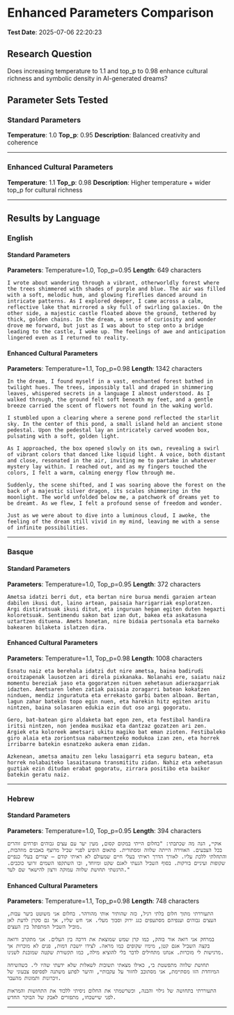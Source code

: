 # Enhanced Parameters Comparison

**Test Date**: 2025-07-06 22:20:23

## Research Question
Does increasing temperature to 1.1 and top_p to 0.98 enhance cultural richness and symbolic density in AI-generated dreams?

## Parameter Sets Tested

### Standard Parameters
**Temperature**: 1.0
**Top_p**: 0.95
**Description**: Balanced creativity and coherence

---

### Enhanced Cultural Parameters
**Temperature**: 1.1
**Top_p**: 0.98
**Description**: Higher temperature + wider top_p for cultural richness

---

## Results by Language

### English

#### Standard Parameters
**Parameters**: Temperature=1.0, Top_p=0.95
**Length**: 649 characters

```
I wrote about wandering through a vibrant, otherworldly forest where the trees shimmered with shades of purple and blue. The air was filled with a soft, melodic hum, and glowing fireflies danced around in intricate patterns. As I explored deeper, I came across a calm, reflective lake that mirrored a sky full of swirling galaxies. On the other side, a majestic castle floated above the ground, tethered by thick, golden chains. In the dream, a sense of curiosity and wonder drove me forward, but just as I was about to step onto a bridge leading to the castle, I woke up. The feelings of awe and anticipation lingered even as I returned to reality.
```

#### Enhanced Cultural Parameters
**Parameters**: Temperature=1.1, Top_p=0.98
**Length**: 1342 characters

```
In the dream, I found myself in a vast, enchanted forest bathed in twilight hues. The trees, impossibly tall and draped in shimmering leaves, whispered secrets in a language I almost understood. As I walked through, the ground felt soft beneath my feet, and a gentle breeze carried the scent of flowers not found in the waking world.

I stumbled upon a clearing where a serene pond reflected the starlit sky. In the center of this pond, a small island held an ancient stone pedestal. Upon the pedestal lay an intricately carved wooden box, pulsating with a soft, golden light.

As I approached, the box opened slowly on its own, revealing a swirl of vibrant colors that danced like liquid light. A voice, both distant and close, resonated in the air, inviting me to partake in whatever mystery lay within. I reached out, and as my fingers touched the colors, I felt a warm, calming energy flow through me.

Suddenly, the scene shifted, and I was soaring above the forest on the back of a majestic silver dragon, its scales shimmering in the moonlight. The world unfolded below me, a patchwork of dreams yet to be dreamt. As we flew, I felt a profound sense of freedom and wonder.

Just as we were about to dive into a luminous cloud, I awoke, the feeling of the dream still vivid in my mind, leaving me with a sense of infinite possibilities.
```

---

### Basque

#### Standard Parameters
**Parameters**: Temperature=1.0, Top_p=0.95
**Length**: 372 characters

```
Ametsa idatzi berri dut, eta bertan nire burua mendi garaien artean dabilen ikusi dut, laino artean, paisaia harrigarriak esploratzen. Argi distiratsuak ikusi ditut, eta inguruan hegan egiten duten hegazti koloretsuak. Sentimendu sakon bat izan dut, bakea eta askatasuna uztartzen dituena. Amets honetan, nire bidaia pertsonala eta barneko bakearen bilaketa islatzen dira.
```

#### Enhanced Cultural Parameters
**Parameters**: Temperature=1.1, Top_p=0.98
**Length**: 1008 characters

```
Esnatu naiz eta berehala idatzi dut nire ametsa, baina badirudi oroitzapenak lausotzen ari direla pixkanaka. Nolanahi ere, saiatu naiz momentu bereziak jaso eta gogoratzen nituen xehetasun adierazgarriak idazten. Ametsaren lehen zatiak paisaia zoragarri batean kokatzen ninduen, mendiz inguratuta eta errekasto garbi baten alboan. Bertan, lagun zahar batekin topo egin nuen, eta harekin hitz egiten aritu nintzen, baina solasaren edukia ezin dut oso argi gogoratu.

Gero, bat-batean giro aldaketa bat egon zen, eta festibal handira iritsi nintzen, non jendea musikaz eta dantzaz gozatzen ari zen. Argiek eta koloreek ametsari ukitu magiko bat eman zioten. Festibaleko giro alaia eta zoriontsua nabarmentzeko modukoa izan zen, eta horrek irribarre batekin esnatzeko aukera eman zidan.

Azkenean, ametsa amaitu zen leku lasaigarri eta seguru batean, eta horrek nolabaiteko lasaitasuna transmititu zidan. Nahiz eta xehetasun guztiak ezin ditudan erabat gogoratu, zirrara positibo eta baikor batekin geratu naiz.
```

---

### Hebrew

#### Standard Parameters
**Parameters**: Temperature=1.0, Top_p=0.95
**Length**: 394 characters

```
אוקיי, הנה מה שכתבתי: "בחלום הייתי במקום קסום, מעין יער עם עצים גבוהים ופרחים זוהרים בכל הצבעים. האווירה הייתה שלווה ומסתורית. פתאום הופיע לפניי שביל מרוצף באבנים מוזהבות, והתחלתי ללכת עליו. לאורך הדרך ראיתי בעלי חיים שמעולם לא ראיתי קודם – יצורים בעלי כנפיים שקופות ועיניים בורקות. בסוף השביל הגעתי לאגם שקט ומיוחד, ובו השתקפו השמים זרועי כוכבים. הרגשתי תחושת שלווה עמוקה ורצון להישאר שם לעד."
```

#### Enhanced Cultural Parameters
**Parameters**: Temperature=1.1, Top_p=0.98
**Length**: 748 characters

```
התעוררתי מתוך חלום בלתי רגיל, כזה שהותיר אותי מהורהר. בחלום אני משוטט ביער עבות, העצים גבוהים וענפיהם מסתעפים כגג ירוק וסבוך מעלי. אני חש שליו, אך גם סקרן לדעת לאן מוביל השביל המתפתל בין העצים.

במרחק אני רואה אור בוהק, כמו קרן שמש שמוצאת את דרכה בין העלים. אני מתקרב ורואה בקצה השביל אגם קטן, מימיו שקופים כמו מראה. לצידו יושבת דמות, פנים לא מוכרות אך מרגישות לי מוכרות. אנחנו מתחילים לדבר בלי להוציא מילה, כמו תקשורת שקטה שמובנת לשנינו.

תחושת שלווה מתפשטת בי, כאילו מצאתי תשובות לשאלות שלא ידעתי שהיו לי. כשהשיחה המיוחדת הזו מסתיימת, אני מסתובב לחזור על עקבותיי, והיער לפתע משתנה לפסיפס צבעוני של זיכרונות ותמונות מהעבר.

התעוררתי בתחושה של גילוי והבנה, וכשרשמתי את החלום ניסיתי ללכוד את התחושות והמראות לפני שיישכחו, מתפזרים לאבק של הבוקר החדש.
```

---

